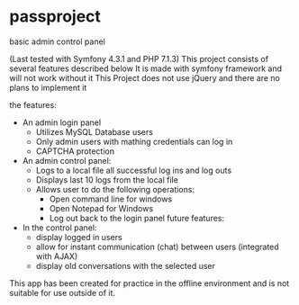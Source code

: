 # passproject
basic admin control panel

(Last tested with Symfony 4.3.1 and PHP 7.1.3)
This project consists of several features described below
It is made with symfony framework and will not work without it
This Project does not use jQuery and there are no plans to implement it

the features:
  - An admin login panel
    - Utilizes MySQL Database users
    - Only admin users with mathing credentials can log in
    - CAPTCHA protection
  - An admin control panel:
    - Logs to a local file all successful log ins and log outs
    - Displays last 10 logs from the local file
    - Allows user to do the following operations:
      - Open command line for windows
      - Open Notepad for Windows
      - Log out back to the login panel
future features:
  - In the control panel:
    - display logged in users
    - allow for instant communication (chat) between users (integrated with AJAX)
    - display old conversations with the selected user
    
This app has been created for practice in the offline environment and is not suitable for use outside of it.
